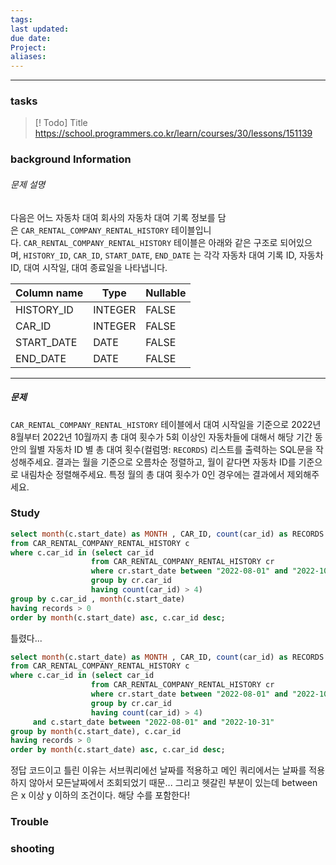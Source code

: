 ```yaml
---
tags: 
last updated: 
due date: 
Project: 
aliases:
---
```

--- 
### tasks

> [! Todo] Title
> https://school.programmers.co.kr/learn/courses/30/lessons/151139

### background Information

###### 문제 설명

다음은 어느 자동차 대여 회사의 자동차 대여 기록 정보를 담은 `CAR_RENTAL_COMPANY_RENTAL_HISTORY` 테이블입니다. `CAR_RENTAL_COMPANY_RENTAL_HISTORY` 테이블은 아래와 같은 구조로 되어있으며, `HISTORY_ID`, `CAR_ID`, `START_DATE`, `END_DATE` 는 각각 자동차 대여 기록 ID, 자동차 ID, 대여 시작일, 대여 종료일을 나타냅니다.

|Column name|Type|Nullable|
|---|---|---|
|HISTORY_ID|INTEGER|FALSE|
|CAR_ID|INTEGER|FALSE|
|START_DATE|DATE|FALSE|
|END_DATE|DATE|FALSE|

---

##### 문제

`CAR_RENTAL_COMPANY_RENTAL_HISTORY` 테이블에서 대여 시작일을 기준으로 2022년 8월부터 2022년 10월까지 총 대여 횟수가 5회 이상인 자동차들에 대해서 해당 기간 동안의 월별 자동차 ID 별 총 대여 횟수(컬럼명: `RECORDS`) 리스트를 출력하는 SQL문을 작성해주세요. 결과는 월을 기준으로 오름차순 정렬하고, 월이 같다면 자동차 ID를 기준으로 내림차순 정렬해주세요. 특정 월의 총 대여 횟수가 0인 경우에는 결과에서 제외해주세요.

### Study



```sql
select month(c.start_date) as MONTH , CAR_ID, count(car_id) as RECORDS
from CAR_RENTAL_COMPANY_RENTAL_HISTORY c
where c.car_id in (select car_id
                  from CAR_RENTAL_COMPANY_RENTAL_HISTORY cr
                  where cr.start_date between "2022-08-01" and "2022-10-31"
                  group by cr.car_id
                  having count(car_id) > 4)
group by c.car_id , month(c.start_date)
having records > 0
order by month(c.start_date) asc, c.car_id desc;
```

틀렸다...

```sql
select month(c.start_date) as MONTH , CAR_ID, count(car_id) as RECORDS
from CAR_RENTAL_COMPANY_RENTAL_HISTORY c
where c.car_id in (select car_id
                  from CAR_RENTAL_COMPANY_RENTAL_HISTORY cr
                  where cr.start_date between "2022-08-01" and "2022-10-31"
                  group by cr.car_id
                  having count(car_id) > 4)
     and c.start_date between "2022-08-01" and "2022-10-31"
group by month(c.start_date), c.car_id 
having records > 0
order by month(c.start_date) asc, c.car_id desc;
```

정답 코드이고 틀린 이유는 서브쿼리에선 날짜를 적용하고 메인 쿼리에서는 날짜를 적용하지 않아서 모든날짜에서 조회되었기 때문...
그리고 헷갈린 부분이 있는데 between 은 x 이상 y 이하의 조건이다. 해당 수를 포함한다!



### Trouble





### shooting
